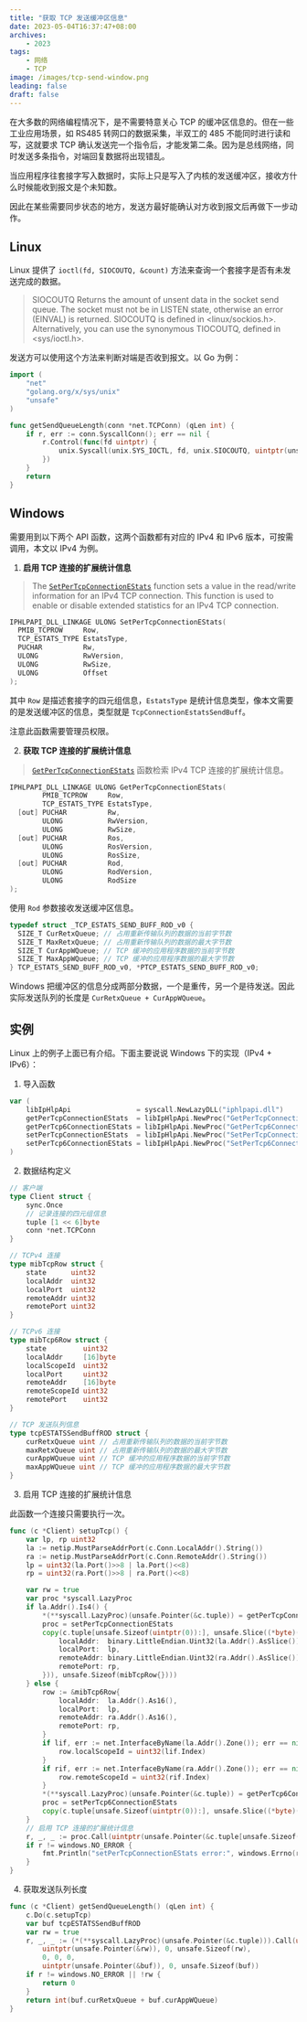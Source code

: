 ```yaml
---
title: "获取 TCP 发送缓冲区信息"
date: 2023-05-04T16:37:47+08:00
archives: 
    - 2023
tags:
    - 网络
    - TCP
image: /images/tcp-send-window.png
leading: false
draft: false
---
```


在大多数的网络编程情况下，是不需要特意关心 TCP 的缓冲区信息的。但在一些工业应用场景，如 RS485 转网口的数据采集，半双工的 485 不能同时进行读和写，这就要求 TCP 确认发送完一个指令后，才能发第二条。因为是总线网络，同时发送多条指令，对端回复数据将出现错乱。

当应用程序往套接字写入数据时，实际上只是写入了内核的发送缓冲区，接收方什么时候能收到报文是个未知数。

因此在某些需要同步状态的地方，发送方最好能确认对方收到报文后再做下一步动作。

## Linux

Linux 提供了 `ioctl(fd, SIOCOUTQ, &count)` 方法来查询一个套接字是否有未发送完成的数据。

> SIOCOUTQ
Returns the amount of unsent data in the socket send queue. The socket must not be in LISTEN state, otherwise an error (EINVAL) is returned. SIOCOUTQ is defined in <linux/sockios.h>. Alternatively, you can use the synonymous TIOCOUTQ, defined in <sys/ioctl.h>.

发送方可以使用这个方法来判断对端是否收到报文。以 Go 为例：

```go
import (
    "net"
	"golang.org/x/sys/unix"
	"unsafe"
)

func getSendQueueLength(conn *net.TCPConn) (qLen int) {
	if r, err := conn.SyscallConn(); err == nil {
		r.Control(func(fd uintptr) {
			unix.Syscall(unix.SYS_IOCTL, fd, unix.SIOCOUTQ, uintptr(unsafe.Pointer(&qLen)))
		})
	}
	return
}
```

## Windows

需要用到以下两个 API 函数，这两个函数都有对应的 IPv4 和 IPv6 版本，可按需调用，本文以 IPv4 为例。

1. **启用 TCP 连接的扩展统计信息**

> The [`SetPerTcpConnectionEStats`](https://learn.microsoft.com/zh-cn/windows/win32/api/iphlpapi/nf-iphlpapi-setpertcpconnectionestats) function sets a value in the read/write information for an IPv4 TCP connection. This function is used to enable or disable extended statistics for an IPv4 TCP connection.

```c
IPHLPAPI_DLL_LINKAGE ULONG SetPerTcpConnectionEStats(
  PMIB_TCPROW     Row,
  TCP_ESTATS_TYPE EstatsType,
  PUCHAR          Rw,
  ULONG           RwVersion,
  ULONG           RwSize,
  ULONG           Offset
);
```

其中 `Row` 是描述套接字的四元组信息，`EstatsType` 是统计信息类型，像本文需要的是发送缓冲区的信息，类型就是 `TcpConnectionEstatsSendBuff`。

注意此函数需要管理员权限。

2. **获取 TCP 连接的扩展统计信息**

> [`GetPerTcpConnectionEStats`](https://learn.microsoft.com/zh-cn/windows/win32/api/iphlpapi/nf-iphlpapi-getpertcpconnectionestats) 函数检索 IPv4 TCP 连接的扩展统计信息。

```c
IPHLPAPI_DLL_LINKAGE ULONG GetPerTcpConnectionEStats(
        PMIB_TCPROW     Row,
        TCP_ESTATS_TYPE EstatsType,
  [out] PUCHAR          Rw,
        ULONG           RwVersion,
        ULONG           RwSize,
  [out] PUCHAR          Ros,
        ULONG           RosVersion,
        ULONG           RosSize,
  [out] PUCHAR          Rod,
        ULONG           RodVersion,
        ULONG           RodSize
);
```

使用 `Rod` 参数接收发送缓冲区信息。

```c
typedef struct _TCP_ESTATS_SEND_BUFF_ROD_v0 {
  SIZE_T CurRetxQueue; // 占用重新传输队列的数据的当前字节数
  SIZE_T MaxRetxQueue; // 占用重新传输队列的数据的最大字节数
  SIZE_T CurAppWQueue; // TCP 缓冲的应用程序数据的当前字节数
  SIZE_T MaxAppWQueue; // TCP 缓冲的应用程序数据的最大字节数
} TCP_ESTATS_SEND_BUFF_ROD_v0, *PTCP_ESTATS_SEND_BUFF_ROD_v0;
```

Windows 把缓冲区的信息分成两部分数据，一个是重传，另一个是待发送。因此实际发送队列的长度是 `CurRetxQueue + CurAppWQueue`。

## 实例

Linux 上的例子上面已有介绍。下面主要说说 Windows 下的实现（IPv4 + IPv6）：

1. 导入函数

```go
var (
	libIpHlpApi                = syscall.NewLazyDLL("iphlpapi.dll")
	getPerTcpConnectionEStats  = libIpHlpApi.NewProc("GetPerTcpConnectionEStats")
	getPerTcp6ConnectionEStats = libIpHlpApi.NewProc("GetPerTcp6ConnectionEStats")
	setPerTcpConnectionEStats  = libIpHlpApi.NewProc("SetPerTcpConnectionEStats")
	setPerTcp6ConnectionEStats = libIpHlpApi.NewProc("SetPerTcp6ConnectionEStats")
)
```

2. 数据结构定义

```go
// 客户端
type Client struct {
    sync.Once
    // 记录连接的四元组信息
	tuple [1 << 6]byte
    conn *net.TCPConn
}

// TCPv4 连接
type mibTcpRow struct {
	state      uint32
	localAddr  uint32
	localPort  uint32
	remoteAddr uint32
	remotePort uint32
}

// TCPv6 连接
type mibTcp6Row struct {
	state         uint32
	localAddr     [16]byte
	localScopeId  uint32
	localPort     uint32
	remoteAddr    [16]byte
	remoteScopeId uint32
	remotePort    uint32
}

// TCP 发送队列信息
type tcpESTATSSendBuffROD struct {
	curRetxQueue uint // 占用重新传输队列的数据的当前字节数
	maxRetxQueue uint // 占用重新传输队列的数据的最大字节数
	curAppWQueue uint // TCP 缓冲的应用程序数据的当前字节数
	maxAppWQueue uint // TCP 缓冲的应用程序数据的最大字节数
}
```

3. 启用 TCP 连接的扩展统计信息

此函数一个连接只需要执行一次。

```go
func (c *Client) setupTcp() {
	var lp, rp uint32
	la := netip.MustParseAddrPort(c.Conn.LocalAddr().String())
	ra := netip.MustParseAddrPort(c.Conn.RemoteAddr().String())
	lp = uint32(la.Port()>>8 | la.Port()<<8)
	rp = uint32(ra.Port()>>8 | ra.Port()<<8)

	var rw = true
	var proc *syscall.LazyProc
	if la.Addr().Is4() {
		*(**syscall.LazyProc)(unsafe.Pointer(&c.tuple)) = getPerTcpConnectionEStats
		proc = setPerTcpConnectionEStats
		copy(c.tuple[unsafe.Sizeof(uintptr(0)):], unsafe.Slice((*byte)(unsafe.Pointer(&mibTcpRow{
			localAddr:  binary.LittleEndian.Uint32(la.Addr().AsSlice()),
			localPort:  lp,
			remoteAddr: binary.LittleEndian.Uint32(ra.Addr().AsSlice()),
			remotePort: rp,
		})), unsafe.Sizeof(mibTcpRow{})))
	} else {
		row := &mibTcp6Row{
			localAddr:  la.Addr().As16(),
			localPort:  lp,
			remoteAddr: ra.Addr().As16(),
			remotePort: rp,
		}
		if lif, err := net.InterfaceByName(la.Addr().Zone()); err == nil {
			row.localScopeId = uint32(lif.Index)
		}
		if rif, err := net.InterfaceByName(ra.Addr().Zone()); err == nil {
			row.remoteScopeId = uint32(rif.Index)
		}
		*(**syscall.LazyProc)(unsafe.Pointer(&c.tuple)) = getPerTcp6ConnectionEStats
		proc = setPerTcp6ConnectionEStats
		copy(c.tuple[unsafe.Sizeof(uintptr(0)):], unsafe.Slice((*byte)(unsafe.Pointer(row)), unsafe.Sizeof(mibTcp6Row{})))
	}
	// 启用 TCP 连接的扩展统计信息
	r, _, _ := proc.Call(uintptr(unsafe.Pointer(&c.tuple[unsafe.Sizeof(uintptr(0))])), 4, uintptr(unsafe.Pointer(&rw)), 0, unsafe.Sizeof(rw), 0)
	if r != windows.NO_ERROR {
		fmt.Println("setPerTcpConnectionEStats error:", windows.Errno(r))
	}
}
```

4. 获取发送队列长度

```go
func (c *Client) getSendQueueLength() (qLen int) {
	c.Do(c.setupTcp)
	var buf tcpESTATSSendBuffROD
	var rw = true
	r, _, _ := (*(**syscall.LazyProc)(unsafe.Pointer(&c.tuple))).Call(uintptr(unsafe.Pointer(&c.tuple[unsafe.Sizeof(uintptr(0))])), 4,
		uintptr(unsafe.Pointer(&rw)), 0, unsafe.Sizeof(rw),
		0, 0, 0,
		uintptr(unsafe.Pointer(&buf)), 0, unsafe.Sizeof(buf))
	if r != windows.NO_ERROR || !rw {
		return 0
	}
	return int(buf.curRetxQueue + buf.curAppWQueue)
}
```
